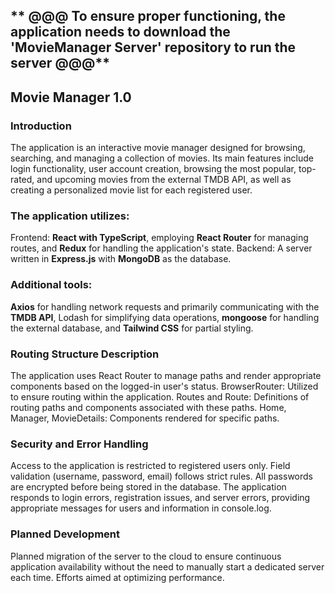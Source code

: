 ## ** @@@ To ensure proper functioning, the application needs to download the 'MovieManager Server' repository to run the server @@@**

## **Movie Manager 1.0**

### Introduction
The application is an interactive movie manager designed for browsing, searching, and managing a collection of movies. Its main features include login functionality, user account creation, browsing the most popular, top-rated, and upcoming movies from the external TMDB API, as well as creating a personalized movie list for each registered user.

### The application utilizes:
Frontend: **React with TypeScript**, employing **React Router** for managing routes, and **Redux** for handling the application's state.
Backend: A server written in **Express.js** with **MongoDB** as the database.

### Additional tools: 
**Axios** for handling network requests and primarily communicating with the **TMDB API**, Lodash for simplifying data operations, **mongoose** for handling the external database, and **Tailwind CSS** for partial styling.

### Routing Structure Description
The application uses React Router to manage paths and render appropriate components based on the logged-in user's status.
BrowserRouter: Utilized to ensure routing within the application.
Routes and Route: Definitions of routing paths and components associated with these paths.
Home, Manager, MovieDetails: Components rendered for specific paths.

### Security and Error Handling
Access to the application is restricted to registered users only.
Field validation (username, password, email) follows strict rules.
All passwords are encrypted before being stored in the database.
The application responds to login errors, registration issues, and server errors, providing appropriate messages for users and information in console.log.

### Planned Development
Planned migration of the server to the cloud to ensure continuous application availability without the need to manually start a dedicated server each time.
Efforts aimed at optimizing performance.
